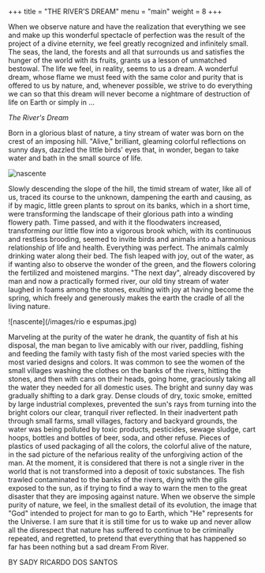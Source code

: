 +++
title = "THE RIVER'S DREAM"
menu = "main"
weight = 8
+++

When we observe nature and have the realization that everything we see and make
up this wonderful spectacle of perfection was the result of the project of a
divine eternity, we feel greatly recognized and infinitely small. The seas, the
land, the forests and all that surrounds us and satisfies the hunger of the
world with its fruits, grants us a lesson of unmatched bestowal. The life we
feel, in reality, seems to us a dream. A wonderful dream, whose flame we must
feed with the same color and purity that is offered to us by nature, and,
whenever possible, we strive to do everything we can so that this dream will
never become a nightmare of destruction of life on Earth or simply in ...


*The River's Dream*

Born in a glorious blast of nature, a tiny stream of water was born on the
crest of an imposing hill. "Alive," brilliant, gleaming colorful reflections on
sunny days, dazzled the little birds' eyes that, in wonder, began to take water
and bath in the small source of life.

![nascente](/images/nascente.JPG)

Slowly descending the slope of the hill, the timid stream of water, like all of
us, traced its course to the unknown, dampening the earth and causing, as if by
magic, little green plants to sprout on its banks, which in a short time, were
transforming the landscape of their glorious path into a winding flowery path.
Time passed, and with it the floodwaters increased, transforming our little
flow into a vigorous brook which, with its continuous and restless brooding,
seemed to invite birds and animals into a harmonious relationship of life and
health.  Everything was perfect. The animals calmly drinking water along their
bed. The fish leaped with joy, out of the water, as if wanting also to observe
the wonder of the green, and the flowers coloring the fertilized and moistened
margins.  "The next day", already discovered by man and now a practically
formed river, our old tiny stream of water laughed in foams among the stones,
exulting with joy at having become the spring, which freely and generously
makes the earth the cradle of all the living nature.

![nascente](/images/rio e espumas.jpg)

Marveling at the purity of the water he drank, the quantity of fish at his
disposal, the man began to live amicably with our river, paddling, fishing and
feeding the family with tasty fish of the most varied species with the most
varied designs and colors.  It was common to see the women of the small
villages washing the clothes on the banks of the rivers, hitting the stones,
and then with cans on their heads, going home, graciously taking all the water
they needed for all domestic uses.  The bright and sunny day was gradually
shifting to a dark gray. Dense clouds of dry, toxic smoke, emitted by large
industrial complexes, prevented the sun's rays from turning into the bright
colors our clear, tranquil river reflected.  In their inadvertent path through
small farms, small villages, factory and backyard grounds, the water was
being polluted by toxic products, pesticides, sewage sludge, cart hoops,
bottles and bottles of beer, soda, and other refuse. Pieces of plastics of used
packaging of all the colors, the colorful alive of the nature, in the sad
picture of the nefarious reality of the unforgiving action of the man.  At
the moment, it is considered that there is not a single river in the world that
is not transformed into a deposit of toxic substances. The fish trawled
contaminated to the banks of the rivers, dying with the gills exposed to the
sun, as if trying to find a way to warn the men to the great disaster that they
are imposing against nature.  When we observe the simple purity of nature, we
feel, in the smallest detail of its evolution, the image that "God" intended to
project for man to go to Earth, which "He" represents for the Universe.  I am
sure that it is still time for us to wake up and never allow all the disrespect
that nature has suffered to continue to be criminally repeated, and regretted,
to pretend that everything that has happened so far has been nothing but a sad
dream From River.

BY   SADY RICARDO DOS SANTOS
